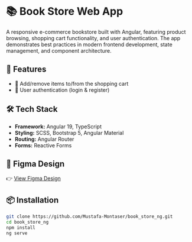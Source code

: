 # 📚 Book Store Web App

A responsive e-commerce bookstore built with Angular, featuring product browsing, shopping cart functionality, and user authentication. The app demonstrates best practices in modern frontend development, state management, and component architecture.

## 🚀 Features

- 🛒 Add/remove items to/from the shopping cart
- 🔐 User authentication (login & register)

## 🛠️ Tech Stack

- **Framework:** Angular 19, TypeScript
- **Styling:** SCSS, Bootstrap 5, Angular Material
- **Routing:** Angular Router
- **Forms:** Reactive Forms

## 🎨 Figma Design

👉 [View Figma Design](https://www.figma.com/design/J0UI3RShbjg1jpxIoBdsFe/Online-Book-Store?node-id=1-129&t=K4FzvXYWEHuBiGXB-0)

## 📦 Installation

```bash
git clone https://github.com/Mustafa-Montaser/book_store_ng.git
cd book_store_ng
npm install
ng serve
```

